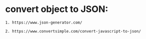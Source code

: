 # convert object to JSON: 
    1. https://www.json-generator.com/
    
    2. https://www.convertsimple.com/convert-javascript-to-json/